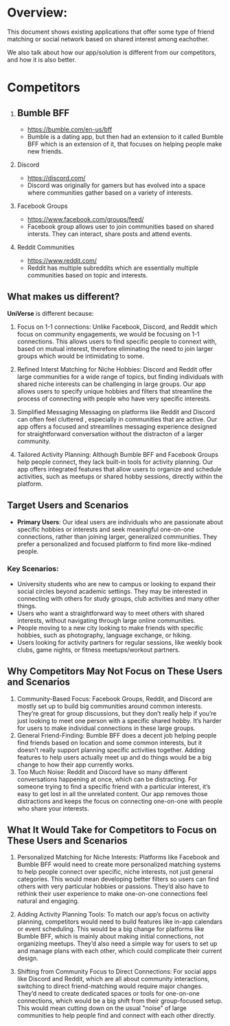 # Overview:

This document shows existing applications that offer some type of friend matching or social network based on shared interest among eachother. 

We also talk about how our app/solution is different from our competitors, and how it is also better. 


# Competitors
1. ## Bumble BFF
    - https://bumble.com/en-us/bff
    - Bumble is a dating app, but then had an extension to it called Bumble BFF which is an extension of it, that focuses on helping people make new friends. 

2. Discord
    - https://discord.com/
    - Discord was originally for gamers but has evolved into a space where communities gather based on a variety of interests.

3. Facebook Groups
    - https://www.facebook.com/groups/feed/
    - Facebook group allows user to join communities based on shared intersts. They can interact, share posts and attend events.

4. Reddit Communities
    - https://www.reddit.com/
    - Reddit has multiple subreddits which are essentially multiple communities based on topic and interests.

## What makes us different?
**UniVerse** is different because:
1. Focus on 1-1 connections:
    Unlike Facebook, Discord, and Reddit which focus on community engagements, we would be focusing on 1-1 connections. This allows users to find specific people to connext with, based on mutual interest, therefore eliminating the need to join larger groups which would be intimidating to some.

2. Refined Interst Matching for Niche Hobbies:
    Discord and Reddit offer large communities for a wide range of topics, but finding individuals with shared niche interests can be challenging in large groups. Our app allows users to specify unique hobbies and filters that streamline the process of connecting with people who have very specific interests.

3. Simplified Messaging
    Messaging on platforms like Reddit and Discord can often feel cluttered , especially in communities that are active. Our app offers a focused and streamlines messaging experience designed for straightforward conversation without the distracton of a larger community. 

4. Tailored Activity Planning:
    Although Bumble BFF and Facebook Groups help people connect, they lack built-in tools for activity planning. Our app offers integrated features that allow users to organize and schedule activities, such as meetups or shared hobby sessions, directly within the platform.

## Target Users and Scenarios
- **Primary Users**: Our ideal users are individuals who are passionate about specific hobbies or interests and seek meaningful one-on-one connections, rather than joining larger, generalized communities. They prefer a personalized and focused platform to find more like-mdined people. 

### Key Scenarios:
- University students who are new to campus or looking to expand their social circles beyond academic settings. They may be interested in connecting with others for study groups, club activities and many other things.
- Users who want a straightforward way to meet others with shared interests, without navigating through large online communities.
- People moving to a new city looking to make friends with specific hobbies, such as photography, language exchange, or hiking.
- Users looking for activity partners for regular sessions, like weekly book clubs, game nights, or fitness meetups/workout partners.

## Why Competitors May Not Focus on These Users and Scenarios
1. Community-Based Focus:
    Facebook Groups, Reddit, and Discord are mostly set up to build big communities around common interests. They’re great for group discussions, but they don’t really help if you’re just looking to meet one person with a specific shared hobby. It’s harder for users to make individual connections in these large groups.
2. General Friend-Finding:
    Bumble BFF does a decent job helping people find friends based on location and some common interests, but it doesn’t really support planning specific activities together. Adding features to help users actually meet up and do things would be a big change to how their app currently works.
3. Too Much Noise:
    Reddit and Discord have so many different conversations happening at once, which can be distracting. For someone trying to find a specific friend with a particular interest, it’s easy to get lost in all the unrelated content. Our app removes those distractions and keeps the focus on connecting one-on-one with people who share your interests.

## What It Would Take for Competitors to Focus on These Users and Scenarios
1. Personalized Matching for Niche Interests:
    Platforms like Facebook and Bumble BFF would need to create more personalized matching systems to help people connect over specific, niche interests, not just general categories. This would mean developing better filters so users can find others with very particular hobbies or passions. They’d also have to rethink their user experience to make one-on-one connections feel natural and engaging.

2. Adding Activity Planning Tools:
    To match our app’s focus on activity planning, competitors would need to build features like in-app calendars or event scheduling. This would be a big change for platforms like Bumble BFF, which is mainly about making initial connections, not organizing meetups. They’d also need a simple way for users to set up and manage plans with each other, which could complicate their current design.

3. Shifting from Community Focus to Direct Connections:
    For social apps like Discord and Reddit, which are all about community interactions, switching to direct friend-matching would require major changes. They’d need to create dedicated spaces or tools for one-on-one connections, which would be a big shift from their group-focused setup. This would mean cutting down on the usual "noise" of large communities to help people find and connect with each other directly.